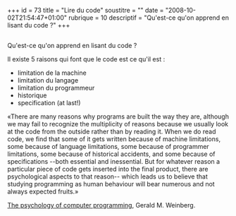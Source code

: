 +++
id = 73
title = "Lire du code"
soustitre = ""
date = "2008-10-02T21:54:47+01:00"
rubrique = 10
descriptif = "Qu'est-ce qu'on apprend en lisant du code ?"
+++

<h2></h2>
Qu'est-ce qu'on apprend en lisant du code ?

Il existe 5 raisons qui font que le code est ce qu'il est :
- limitation de la machine
- limitation du langage
- limitation du programmeur
- historique
- specification (at last!)

«There are many reasons why programs are built the way they are, although we may fail to recognize the multiplicity of reasons because we usually look at the code from the outside rather than by reading it. When we do read code, we find that some of it gets written because of machine limitations, some because of language limitations, some because of programmer limitations, some because of historical accidents, and some because of specifications --both essential and inessential. But for whatever reason a particular piece of code gets inserted into the final product, there are psychological aspects to that reason-- which leads us to believe that studying programming as human behaviour will bear numerous and not always expected fruits.»

[The psychology of computer programming](../article_40), Gerald M. Weinberg.